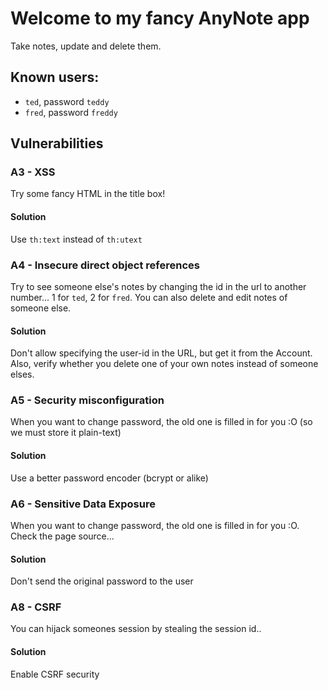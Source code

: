 # Welcome to my fancy AnyNote app

Take notes, update and delete them.

## Known users:
* `ted`, password `teddy`
* `fred`, password `freddy`

## Vulnerabilities

### A3 - XSS
Try some fancy HTML in the title box!

#### Solution
Use `th:text` instead of `th:utext`

### A4 - Insecure direct object references
Try to see someone else's notes by changing the id in the url to another number... 1 for `ted`, 2 for `fred`. You can also delete and 
edit notes of someone else.

#### Solution
Don't allow specifying the user-id in the URL, but get it from the Account. Also, verify whether you delete one of your own notes instead of someone elses.

### A5 - Security misconfiguration
When you want to change password, the old one is filled in for you :O (so we must store it plain-text)

#### Solution
Use a better password encoder (bcrypt or alike)

### A6 - Sensitive Data Exposure
When you want to change password, the old one is filled in for you :O. Check the page source...

#### Solution
Don't send the original password to the user

### A8 - CSRF
You can hijack someones session by stealing the session id..

#### Solution
Enable CSRF security




